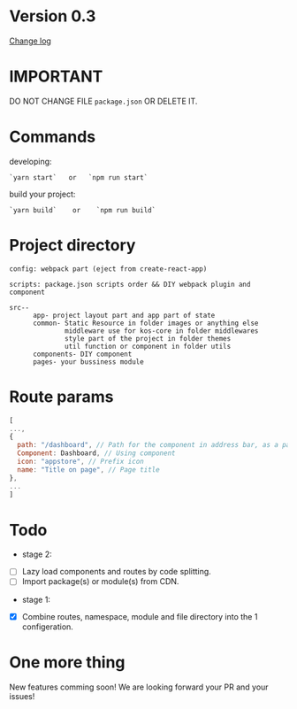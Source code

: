 # Version 0.3

[Change log](https://github.com/ali-kos/kos-scaffold-desktop1-javascript/blob/master/CHANGELOG.md)

# IMPORTANT

DO NOT CHANGE FILE `package.json` OR DELETE IT.

# Commands

developing:

```
`yarn start`   or   `npm run start`
```

build your project:

```
`yarn build`    or    `npm run build`
```

# Project directory

```
config: webpack part (eject from create-react-app)

scripts: package.json scripts order && DIY webpack plugin and component

src--
      app- project layout part and app part of state
      common- Static Resource in folder images or anything else
              middleware use for kos-core in folder middlewares
              style part of the project in folder themes
              util function or component in folder utils
      components- DIY component
      pages- your bussiness module
```

# Route params

```js
[
...,
{
  path: "/dashboard", // Path for the component in address bar, as a part of namespace's key(replace '/' with '_' in key).
  Component: Dashboard, // Using component
  icon: "appstore", // Prefix icon
  name: "Title on page", // Page title
},
...
]
```

# Todo

- stage 2:
- [ ] Lazy load components and routes by code splitting.
- [ ] Import package(s) or module(s) from CDN.

- stage 1:
- [x] Combine routes, namespace, module and file directory into the 1 configeration.

# One more thing

New features comming soon! We are looking forward your PR and your issues!
